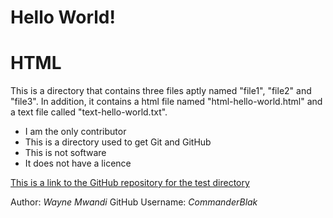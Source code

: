 # Hello World!
# HTML

This is a directory that contains three files aptly named "file1", "file2" and "file3". In addition, it contains a html file named "html-hello-world.html" and a text file called "text-hello-world.txt".

  * I am the only contributor
  * This is a directory used to get Git and GitHub
  * This is not software
  * It does not have a licence

[This is a link to the GitHub repository for the test directory](https://github.com/CommanderBlak/HTML.git)

Author: *Wayne Mwandi* GitHub Username: *CommanderBlak*
